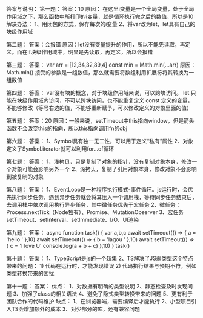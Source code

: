 答案与说明：
第一题：
答案：10
原因：
    在这里i变量是一个全局变量，处于全局作用域之下，那么函数中所打印的i变量，就是循环执行完之后的数值，所以是10
解决办法：
    1、用闭包的方式，保存每次的i变量
    2、将var改为let，let具有自己的块级作用域

第二题：
答案：会报错
原因：let没有变量提升的作用，所以不能先读取，再定义。而在if块级作用域中，明显是先读取，再定义，所以会报错

第三题：
答案：
    var arr = [12,34,32,89,4]
    const min = Math.min(...arr)
原因：
    Math.min() 接受的参数是一组数值，那么就需要将数组利用扩展符将其转换为一组数值

第四题：
答案：
    var没有块的概念，对于块级作用域来说，可以跨块访问。
    let 只能在块级作用域内访问，不可以跨块访问，也不能重复定义
    const 定义的变量，不能够修改（等号右边的值，不能够重新赋予，可以修改定义的对象里面的值）

第五题：
答案：20
原因：一般来说，setTimeout中this指向window，但是箭头函数不会改变this的指向，所以this指向调用fn的obj

第六题：
答案：
    1、Symbol具有独一无二性，可以用于定义“私有”属性
    2、对象定义了Symbol.iterator就可以利用for...of循环

第七题：
答案：
    1、浅拷贝，只是复制了对象的指针，没有复制对象本身，修改一个对象可能会影响另外一个
    2、深拷贝，复制了引用对象本身，修改对象不会影响到被复制的对象

第八题：
答案：
    1、EventLoop是一种程序执行模式-事件循环。js运行时，会优先执行同步任务，遇到异步任务就会将其压入一个调用栈，等待同步任务结束后，去调用栈中依次调用执行异步任务，其中微任务优先于宏任务
    2、微任务：Process.nextTick（Node独有）、Promise、MutationObserver
    3、宏任务setTimeout、setInterval、setImmediate、I/O、UI渲染

第九题：
答案：
    async function task() {
        var a,b,c
        await setTimeout(() => {
            a = 'hello '
        },10)
        await setTimeout(() => {
            b = 'lagou '
        },10)
        await setTimeout(() => {
            c = 'I love U'
            console.log(a + b + c)
        },10)
    }
    task()

第十题：
答案：
    1、TypeScript是js的一个超集
    2、TS解决了JS弱类型这个特点带来的问题：
        1) 代码在运行时，才能发现错误
        2) 代码执行结果与预期不符，例如类型转换带来的困扰
 
 第十一题：
 答案：
    优点：
        1、对数据有明确的类型说明
        2、静态检查及时发现问题
        3、加强了class的相关语法
        4、避免了隐式类型转换带来的问题
        5、更有利于团队合作的代码维护
    缺点：
        1、在浏览器端，需要编译后才能执行
        2、小型项目引入TS会增加额外的成本
        3、对少部分的库，还有兼容问题



